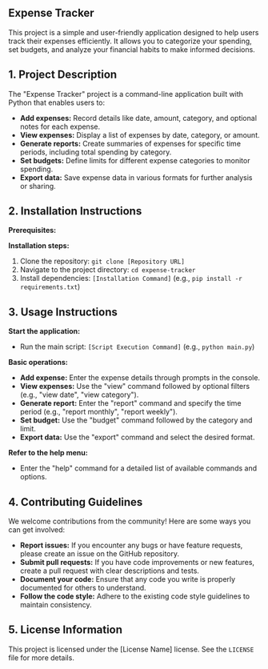 ## Expense Tracker

This project is a simple and user-friendly application designed to help users track their expenses efficiently.  It allows you to categorize your spending, set budgets, and analyze your financial habits to make informed decisions.

## 1. Project Description

The "Expense Tracker" project is a command-line application built with Python that enables users to:

* **Add expenses:**  Record details like date, amount, category, and optional notes for each expense.
* **View expenses:**  Display a list of expenses by date, category, or amount.
* **Generate reports:**  Create summaries of expenses for specific time periods, including total spending by category.
* **Set budgets:**  Define limits for different expense categories to monitor spending.
* **Export data:**  Save expense data in various formats for further analysis or sharing.

## 2. Installation Instructions

**Prerequisites:**


**Installation steps:**

1. Clone the repository: `git clone [Repository URL]`
2. Navigate to the project directory: `cd expense-tracker`
3. Install dependencies: `[Installation Command]` (e.g., `pip install -r requirements.txt`)

## 3. Usage Instructions

**Start the application:**

* Run the main script: `[Script Execution Command]` (e.g., `python main.py`)

**Basic operations:**

* **Add expense:**  Enter the expense details through prompts in the console.
* **View expenses:**  Use the "view" command followed by optional filters (e.g., "view date", "view category").
* **Generate report:**  Enter the "report" command and specify the time period (e.g., "report monthly", "report weekly").
* **Set budget:**  Use the "budget" command followed by the category and limit.
* **Export data:**  Use the "export" command and select the desired format.

**Refer to the help menu:**

* Enter the "help" command for a detailed list of available commands and options.

## 4. Contributing Guidelines

We welcome contributions from the community! Here are some ways you can get involved:

* **Report issues:**  If you encounter any bugs or have feature requests, please create an issue on the GitHub repository.
* **Submit pull requests:**  If you have code improvements or new features, create a pull request with clear descriptions and tests.
* **Document your code:**  Ensure that any code you write is properly documented for others to understand.
* **Follow the code style:**  Adhere to the existing code style guidelines to maintain consistency.

## 5. License Information

This project is licensed under the [License Name] license. See the `LICENSE` file for more details.

